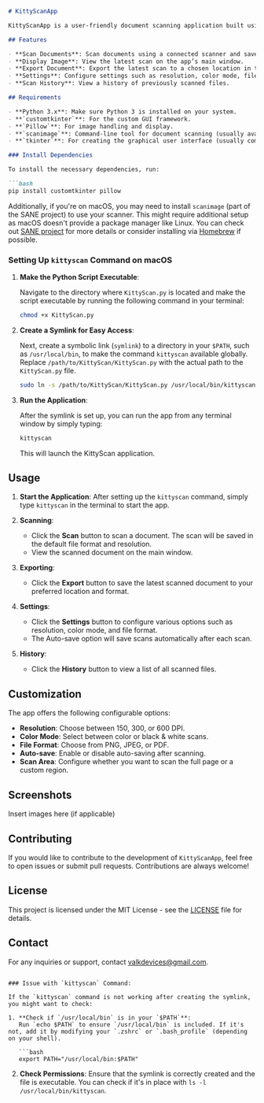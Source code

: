 
```markdown
# KittyScanApp

KittyScanApp is a user-friendly document scanning application built using `customtkinter`, Python's `subprocess`, and `Pillow` for image manipulation. It provides a simple interface to scan, display, export, and manage documents.

## Features

- **Scan Documents**: Scan documents using a connected scanner and save them in various formats (PNG, JPEG, PDF).
- **Display Image**: View the latest scan on the app’s main window.
- **Export Document**: Export the latest scan to a chosen location in the preferred format.
- **Settings**: Configure settings such as resolution, color mode, file format, and auto-save functionality.
- **Scan History**: View a history of previously scanned files.

## Requirements

- **Python 3.x**: Make sure Python 3 is installed on your system.
- **`customtkinter`**: For the custom GUI framework.
- **`Pillow`**: For image handling and display.
- **`scanimage`**: Command-line tool for document scanning (usually available on Linux but needs installation on macOS).
- **`tkinter`**: For creating the graphical user interface (usually comes pre-installed with Python).

### Install Dependencies

To install the necessary dependencies, run:

```bash
pip install customtkinter pillow
```

Additionally, if you're on macOS, you may need to install `scanimage` (part of the SANE project) to use your scanner. This might require additional setup as macOS doesn't provide a package manager like Linux. You can check out [SANE project](http://www.sane-project.org/) for more details or consider installing via [Homebrew](https://brew.sh/) if possible.

### Setting Up `kittyscan` Command on macOS

1. **Make the Python Script Executable**:

   Navigate to the directory where `KittyScan.py` is located and make the script executable by running the following command in your terminal:

   ```bash
   chmod +x KittyScan.py
   ```

2. **Create a Symlink for Easy Access**:

   Next, create a symbolic link (`symlink`) to a directory in your `$PATH`, such as `/usr/local/bin`, to make the command `kittyscan` available globally. Replace `/path/to/KittyScan/KittyScan.py` with the actual path to the `KittyScan.py` file.

   ```bash
   sudo ln -s /path/to/KittyScan/KittyScan.py /usr/local/bin/kittyscan
   ```

3. **Run the Application**:

   After the symlink is set up, you can run the app from any terminal window by simply typing:

   ```bash
   kittyscan
   ```

   This will launch the KittyScan application.

## Usage

1. **Start the Application**: After setting up the `kittyscan` command, simply type `kittyscan` in the terminal to start the app.

2. **Scanning**:
    - Click the **Scan** button to scan a document. The scan will be saved in the default file format and resolution.
    - View the scanned document on the main window.

3. **Exporting**:
    - Click the **Export** button to save the latest scanned document to your preferred location and format.

4. **Settings**:
    - Click the **Settings** button to configure various options such as resolution, color mode, and file format.
    - The Auto-save option will save scans automatically after each scan.

5. **History**:
    - Click the **History** button to view a list of all scanned files.

## Customization

The app offers the following configurable options:
- **Resolution**: Choose between 150, 300, or 600 DPI.
- **Color Mode**: Select between color or black & white scans.
- **File Format**: Choose from PNG, JPEG, or PDF.
- **Auto-save**: Enable or disable auto-saving after scanning.
- **Scan Area**: Configure whether you want to scan the full page or a custom region.

## Screenshots

Insert images here (if applicable)

## Contributing

If you would like to contribute to the development of `KittyScanApp`, feel free to open issues or submit pull requests. Contributions are always welcome!

## License

This project is licensed under the MIT License - see the [LICENSE](LICENSE) file for details.

## Contact

For any inquiries or support, contact valkdevices@gmail.com.
```

### Issue with `kittyscan` Command:

If the `kittyscan` command is not working after creating the symlink, you might want to check:

1. **Check if `/usr/local/bin` is in your `$PATH`**:
   Run `echo $PATH` to ensure `/usr/local/bin` is included. If it's not, add it by modifying your `.zshrc` or `.bash_profile` (depending on your shell).

   ```bash
   export PATH="/usr/local/bin:$PATH"
   ```

2. **Check Permissions**:
   Ensure that the symlink is correctly created and the file is executable. You can check if it's in place with `ls -l /usr/local/bin/kittyscan`.
